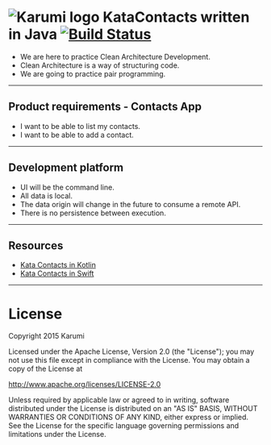 ![Karumi logo][karumilogo] KataContacts written in Java [![Build Status](https://travis-ci.org/Karumi/KataContactsJava.svg?branch=master)](https://travis-ci.org/Karumi/KataContactsJava)
============================

- We are here to practice Clean Architecture Development.
- Clean Architecture is a way of structuring code.
- We are going to practice pair programming.

---

## Product requirements - Contacts App

- I want to be able to list my contacts.
- I want to be able to add a contact.

---

## Development platform

 - UI will be the command line.
 - All data is local.
 - The data origin will change in the future to consume a remote API.
 - There is no persistence between execution.

---

## Resources

* [Kata Contacts in Kotlin](https://github.com/Karumi/KataContactsKotlin)
* [Kata Contacts in Swift](https://github.com/Karumi/KataContactsSwift)

---

# License
 
Copyright 2015 Karumi
 
Licensed under the Apache License, Version 2.0 (the "License");
you may not use this file except in compliance with the License.
You may obtain a copy of the License at
 
  http://www.apache.org/licenses/LICENSE-2.0
 
Unless required by applicable law or agreed to in writing, software
distributed under the License is distributed on an "AS IS" BASIS,
WITHOUT WARRANTIES OR CONDITIONS OF ANY KIND, either express or implied.
See the License for the specific language governing permissions and
limitations under the License.
 
[karumilogo]: https://cloud.githubusercontent.com/assets/858090/11626547/e5a1dc66-9ce3-11e5-908d-537e07e82090.png
